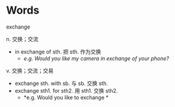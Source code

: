 # Words

exchange 

n. 交换；交流
+ in exchange of sth. 把 sth. 作为交换
	+ *e.g. Would you like my camera in exchange of your phone?*

v. 交换；交流；交易
+ exchange sth. with sb. 与 sb. 交换 sth.
+ exchange sth1. for sth2. 用 sth1. 交换 sth2.
	+ *e.g. Would you like to exchange *